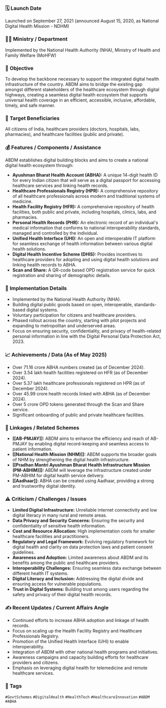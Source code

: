 

### 🗓️ **Launch Date**
Launched on September 27, 2021 (announced August 15, 2020, as National Digital Health Mission - NDHM)

### 🧑‍🏫 **Ministry / Department**
Implemented by the National Health Authority (NHA), Ministry of Health and Family Welfare (MoHFW)

### 🎯 **Objective**
To develop the backbone necessary to support the integrated digital health infrastructure of the country. ABDM aims to bridge the existing gap amongst different stakeholders of the healthcare ecosystem through digital highways, creating a seamless digital health ecosystem that supports universal health coverage in an efficient, accessible, inclusive, affordable, timely, and safe manner.

### 👥 **Target Beneficiaries**
All citizens of India, healthcare providers (doctors, hospitals, labs, pharmacies), and healthcare facilities (public and private).

### 💰 **Features / Components / Assistance**
ABDM establishes digital building blocks and aims to create a national digital health ecosystem through:
- **Ayushman Bharat Health Account (ABHA):** A unique 14-digit health ID for every Indian citizen that will serve as a digital passport for accessing healthcare services and linking health records.
- **Healthcare Professionals Registry (HPR):** A comprehensive repository of all healthcare professionals across modern and traditional systems of medicine.
- **Health Facility Registry (HFR):** A comprehensive repository of health facilities, both public and private, including hospitals, clinics, labs, and pharmacies.
- **Personal Health Records (PHR):** An electronic record of an individual's medical information that conforms to national interoperability standards, managed and controlled by the individual.
- **Unified Health Interface (UHI):** An open and interoperable IT platform for seamless exchange of health information between various digital health solutions.
- **Digital Health Incentive Scheme (DHIS):** Provides incentives to healthcare providers for adopting and using digital health solutions and linking health records to ABHA.
- **Scan and Share:** A QR-code based OPD registration service for quick registration and sharing of demographic details.

### 📍 **Implementation Details**
- Implemented by the National Health Authority (NHA).
- Building digital public goods based on open, interoperable, standards-based digital systems.
- Voluntary participation for citizens and healthcare providers.
- Phased rollout across the country, starting with pilot projects and expanding to metropolitan and underserved areas.
- Focus on ensuring security, confidentiality, and privacy of health-related personal information in line with the Digital Personal Data Protection Act, 2023.

### 📈 **Achievements / Data** (As of May 2025)
- Over 71.16 crore ABHA numbers created (as of December 2024).
- Over 3.54 lakh health facilities registered on HFR (as of December 2024).
- Over 5.37 lakh healthcare professionals registered on HPR (as of December 2024).
- Over 45.99 crore health records linked with ABHA (as of December 2024).
- Over 5 crore OPD tokens generated through the Scan and Share service.
- Significant onboarding of public and private healthcare facilities.

### 🧩 **Linkages / Related Schemes**
- **[[AB-PMJAY]]:** ABDM aims to enhance the efficiency and reach of AB-PMJAY by enabling digital record-keeping and seamless access to patient information.
- **[[National Health Mission (NHM)]]:** ABDM supports the broader goals of NHM by strengthening the digital health infrastructure.
- **[[Pradhan Mantri Ayushman Bharat Health Infrastructure Mission (PM-ABHIM)]]:** ABDM will leverage the infrastructure created under PM-ABHIM for digital health service delivery.
- **[[Aadhaar]]:** ABHA can be created using Aadhaar, providing a strong and trustworthy digital identity.

### ⚠️ **Criticism / Challenges / Issues**
- **Limited Digital Infrastructure:** Unreliable internet connectivity and low digital literacy in many rural and remote areas.
- **Data Privacy and Security Concerns:** Ensuring the security and confidentiality of sensitive health information.
- **Cost and Resource Allocation:** High implementation costs for smaller healthcare facilities and practitioners.
- **Regulatory and Legal Framework:** Evolving regulatory framework for digital health and clarity on data protection laws and patient consent guidelines.
- **Awareness and Adoption:** Limited awareness about ABDM and its benefits among the public and healthcare providers.
- **Interoperability Challenges:** Ensuring seamless data exchange between different health IT systems.
- **Digital Literacy and Inclusion:** Addressing the digital divide and ensuring access for vulnerable populations.
- **Trust in Digital Systems:** Building trust among users regarding the safety and privacy of their digital health records.

### ✍️ **Recent Updates / Current Affairs Angle**
- Continued efforts to increase ABHA adoption and linkage of health records.
- Focus on scaling up the Health Facility Registry and Healthcare Professionals Registry.
- Promotion of the Unified Health Interface (UHI) to enable interoperability.
- Integration of ABDM with other national health programs and initiatives.
- Awareness campaigns and capacity building efforts for healthcare providers and citizens.
- Emphasis on leveraging digital health for telemedicine and remote healthcare services.

### 🔗 **Tags**
`#GovtSchemes` `#DigitalHealth` `#HealthTech` `#HealthcareInnovation` `#ABDM` `#ABHA`